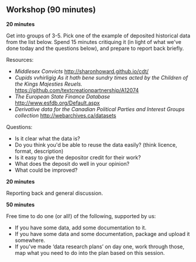 ## Workshop (90 minutes)

**20 minutes**

Get into groups of 3-5. Pick one of the example of deposited historical data from the list below. Spend 15 minutes critiquing it (in light of what we've done today and the questions below), and prepare to report back briefly.

Resources:

- *Middlesex Convicts* http://sharonhoward.github.io/cdt/
- *Cupids vvhirligig As it hath bene sundry times acted by the Children of the Kings Majesties Reuels.* https://github.com/textcreationpartnership/A12074
- *The European State Finance Database* http://www.esfdb.org/Default.aspx
- *Derivative data for the Canadian Political Parties and Interest Groups collection* http://webarchives.ca/datasets

Questions:

- Is it clear what the data is?
- Do you think you'd be able to reuse the data easily? (think licence, format, description)
- Is it easy to give the depositor credit for their work?
- What does the deposit do well in your opinion?
- What could be improved?

**20 minutes**

Reporting back and general discussion.

**50 minutes**

Free time to do one (or all!) of the following, supported by us:
- If you have some data, add some documentation to it.
- If you have some data and some documentation, package and upload it somewhere.
- If you've made ‘data research plans’ on day one, work through those, map what you need to do into the plan based on this session.